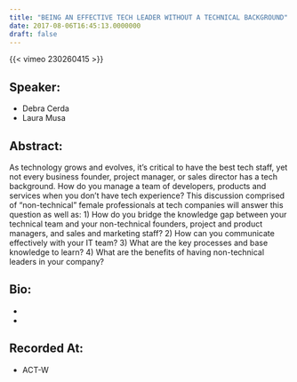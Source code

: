 ```yaml
---
title: "BEING AN EFFECTIVE TECH LEADER WITHOUT A TECHNICAL BACKGROUND"
date: 2017-08-06T16:45:13.0000000
draft: false
---
```


{{< vimeo 230260415 >}}

## Speaker:

 - Debra Cerda
 - Laura Musa

## Abstract:

<p>As technology grows and evolves, it’s critical to have the best tech staff, yet not every business founder, project manager, or sales director has a tech background. How do you manage a team of developers, products and services when you don’t have tech experience? This discussion comprised of “non-technical” female professionals at tech companies will answer this question as well as: 1) How do you bridge the knowledge gap between your technical team and your non-technical founders, project and product managers, and sales and marketing staff? 2) How can you communicate effectively with your IT team? 3) What are the key processes and base knowledge to learn? 4) What are the benefits of having non-technical leaders in your company?</p>

## Bio:

 - 
 - 

## Recorded At:

 - ACT-W

